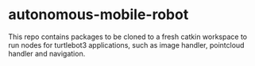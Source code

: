 # autonomous-mobile-robot
This repo contains packages to be cloned to a fresh catkin workspace to run nodes for turtlebot3 applications, such as image handler, pointcloud handler and navigation. 
